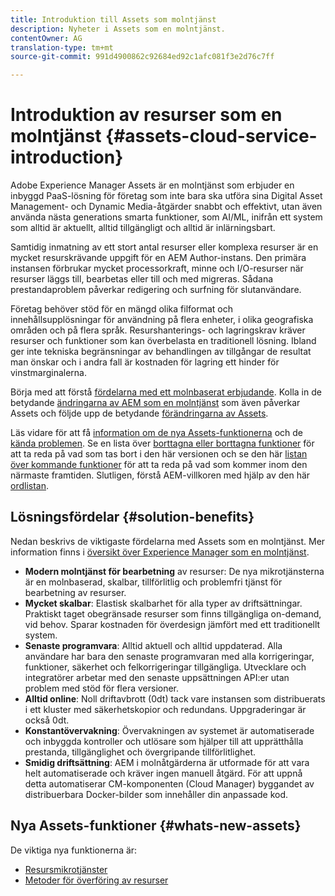 ```yaml
---
title: Introduktion till Assets som molntjänst
description: Nyheter i Assets som en molntjänst.
contentOwner: AG
translation-type: tm+mt
source-git-commit: 991d4900862c92684ed92c1afc081f3e2d76c7ff

---
```



# Introduktion av resurser som en molntjänst {#assets-cloud-service-introduction}

<!-- Need review information from gklebus -->

Adobe Experience Manager Assets är en molntjänst som erbjuder en inbyggd PaaS-lösning för företag som inte bara ska utföra sina Digital Asset Management- och Dynamic Media-åtgärder snabbt och effektivt, utan även använda nästa generations smarta funktioner, som AI/ML, inifrån ett system som alltid är aktuellt, alltid tillgängligt och alltid är inlärningsbart.

Samtidig inmatning av ett stort antal resurser eller komplexa resurser är en mycket resurskrävande uppgift för en AEM Author-instans. Den primära instansen förbrukar mycket processorkraft, minne och I/O-resurser när resurser läggs till, bearbetas eller till och med migreras. Sådana prestandaproblem påverkar redigering och surfning för slutanvändare.

Företag behöver stöd för en mängd olika filformat och innehållsupplösningar för användning på flera enheter, i olika geografiska områden och på flera språk. Resurshanterings- och lagringskrav kräver resurser och funktioner som kan överbelasta en traditionell lösning. Ibland ger inte tekniska begränsningar av behandlingen av tillgångar de resultat man önskar och i andra fall är kostnaden för lagring ett hinder för vinstmarginalerna.

Börja med att förstå [fördelarna med ett molnbaserat erbjudande](#solution-benefits). Kolla in de betydande [ändringarna av AEM som en molntjänst](/help/release-notes/aem-cloud-changes.md) som även påverkar Assets och följde upp de betydande [förändringarna av Assets](/help/assets/assets-cloud-changes.md).

Läs vidare för att få [information om de nya Assets-funktionerna](#whats-new-assets) och de [kända problemen](/help/release-notes/known-issues.md). Se en lista över [borttagna eller borttagna funktioner](/help/release-notes/deprecated-removed-features.md) för att ta reda på vad som tas bort i den här versionen och se den här [listan över kommande funktioner](/help/release-notes/known-issues.md#upcoming-assets-capabilities) för att ta reda på vad som kommer inom den närmaste framtiden. Slutligen, förstå AEM-villkoren med hjälp av den här [ordlistan](/help/overview/terminology.md).

## Lösningsfördelar {#solution-benefits}

Nedan beskrivs de viktigaste fördelarna med Assets som en molntjänst. Mer information finns i [översikt över Experience Manager som en molntjänst](/help/overview/introduction.md).

* **Modern molntjänst för bearbetning** av resurser: De nya mikrotjänsterna är en molnbaserad, skalbar, tillförlitlig och problemfri tjänst för bearbetning av resurser.
* **Mycket skalbar**: Elastisk skalbarhet för alla typer av driftsättningar. Praktiskt taget obegränsade resurser som finns tillgängliga on-demand, vid behov. Sparar kostnaden för överdesign jämfört med ett traditionellt system.
* **Senaste programvara**: Alltid aktuell och alltid uppdaterad. Alla användare har bara den senaste programvaran med alla korrigeringar, funktioner, säkerhet och felkorrigeringar tillgängliga. Utvecklare och integratörer arbetar med den senaste uppsättningen API:er utan problem med stöd för flera versioner.
* **Alltid online**: Noll driftavbrott (0dt) tack vare instansen som distribuerats i ett kluster med säkerhetskopior och redundans. Uppgraderingar är också 0dt.
* **Konstantövervakning**: Övervakningen av systemet är automatiserade och inbyggda kontroller och utlösare som hjälper till att upprätthålla prestanda, tillgänglighet och övergripande tillförlitlighet.
* **Smidig driftsättning**: AEM i molnåtgärderna är utformade för att vara helt automatiserade och kräver ingen manuell åtgärd. För att uppnå detta automatiserar CM-komponenten (Cloud Manager) byggandet av distribuerbara Docker-bilder som innehåller din anpassade kod.

## Nya Assets-funktioner {#whats-new-assets}

De viktiga nya funktionerna är:

* [Resursmikrotjänster](/help/assets/asset-microservices-overview.md)
* [Metoder för överföring av resurser](/help/assets/add-assets.md)
